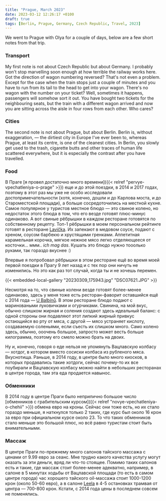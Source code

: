 ```yaml
---
title: "Prague, March 2023"
date: 2023-03-12 12:26:17 +0100
draft: true
tags: [Berlin, Prague, Germany, Czech Republic, Travel, 2023]
---
```


We went to Prague with Olya for a couple of days, below are a few short notes from that trip.

### Transport
My first note is not about Czech Republic but about Germany. I probably won't stop marvelling soon enough at how terrible the railway works here. Got the direction of wagon numbering reversed? That's not even a problem. Except for the case when the train stops just a couple of minutes and you have to run from its tail to the head to get into your wagon. There's no wagon with the number on your ticket? Well, sometimes it happens, passengers will somehow sort it out. You have bought two tickets for the neighbouring seats, but the train with a different wagon arrived and now you are sitting across the aisle in four rows from each other. Who cares? 

### Cities
The second note is not about Prague, but about Berlin. Berlin is, without exaggeration, &mdash; the dirtiest city in Europe I've ever been to, whereas Prague, at least its centre, is one of the cleanest cities. In Berlin, you slowly get used to the trash, cigarette butts and other traces of human life scattered everywhere, but it is especially the contrast after you have travelled.

### Food


В Праге [я провел достаточно много времени]({{< relref "pervye-vpechatleniya-o-prage" >}}) еще и до этой поездки, в 2014 и 2017 годах, поэтому в этот раз мы уже не особо исследовали достопримечательности (хотя, конечно, дошли и до Карлова моста, и до Староместской площади), а больше сосредоточились на местной кухне. Самое популярное у туристов местное блюдо &mdash; это свиное колено, но недостаток этого блюда в том, что его везде готовят плюс-минус одинаково. А вот свиные рёбрышки в каждом ресторане готовятся по собственному рецепту. Топ-1 рёбрышки в моем персональном рейтинге готовят в ресторане [Lavička](https://www.restaurace-lavicka.cz). Их запекают в медовом соусе, подают с хреном, соусом барбекю и хрустящими гренками. Аппетитная карамельная корочка, мягкое нежное мясо легко отделяющееся от косточки... ммм.. _ich mag das_. Кушать это блюдо нужно тооолько руками, так гораздо вкуснее :)

Впервые я попробовал рёбрышки в этом ресторане ещё во время моей первой поездки в Прагу 9 лет назад и с тех пор они ничуть не изменились. Но это как раз тот случай, когда ты и не хочешь перемен.

{{< embedded-local-gallery "20230309_175943.jpg" "DSC07621.JPG" >}}

Несмотря на то, что свиные колени везде готовят более-менее одинаково, здесь у меня тоже есть ресторан-фаворит оставшийся ещё с 2014 года &mdash; [U Balbínů](https://www.ubalbinu.cz). В этом ресторане блюдо подают с мариноваными луковичками и огурчиками. Свинина, на мой вкус, обычно слишком жирная и соления создают здесь идеальный баланс: с одной стороны они подавляют этот липкий жирный привкус остающийся во рту от мяса, с другой &mdash; мясо устраняет кислоту, создаваемую соленьями, если съесть их слишком много. Само колено здесь, обычно, ооочень большое, запросто может весть больше килограмма, поэтому его смело можно брать на двоих.

Ну и, конечно, говоря о еде нельзя не упомянуть Вацлавскую колбасу &mdash; хотдог, в котором вместо сосиски колбаса из рубленого мяса. Вкуснотища. Раньше, в 2014 году, в центре было много киосков, в которых продавались такие хотдоги, сейчас почему-то их все поубирали и Вацлавскую колбасу можно найти в небольших ресторанах в центре города, там эта еда продается навынос.

### Обменники
В 2014 году в центре Праги было неприлично большое число [обменников с грабительским курсом]({{< relref "novye-vpechatleniya-o-chehii" >}}) обмена евро на кроны. Сейчас они тоже есть, но их стало гораздо меньше, я наткнулся только 2 таких, где курс был около 16 крон за евро при официальном курсе около 23. То что таких обменников стало меньше это большой плюс, но всё равно туристам стоит быть внимательными.

### Массаж
В центре Праги по-прежнему много салонов тайского массажа с ценами от 9.99 евро за сеанс. Мне трудно какого качества услугу могут оказать за эти деньги, вряд ли что-то стоящее. Помимо таких салонов есть и такие, где массаж стоит более-менее адекватно, например, в салоне в 5 минутах ходьбы от Вацлавской площади (то есть в самом центре города) час хорошего тайского oil-массажа стоит 1000-1200 крон (около 50-60 евро), а в салоне [Leela](http://www.leela.cz/) в 4-5 остановках трамвая от центра &mdash; 700-800 крон. Кстати, с 2014 года цены в последнем совсем не поменялись.
<!--more-->